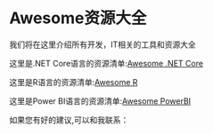# Awesome资源大全

我们将在这里介绍所有开发，IT相关的工具和资源大全

这里是.NET Core语言的资源清单:[Awesome .NET Core](https://github.com/asxinyu/AwesomeResources/blob/master/NetCore.md)

这里是R语言的资源清单:[Awesome R](https://github.com/asxinyu/AwesomeResources/blob/master/R.md)


这里是Power BI语言的资源清单:[Awesome PowerBI](https://github.com/asxinyu/AwesomeResources/blob/master/PowerBI.md)

如果您有好的建议,可以和我联系：


